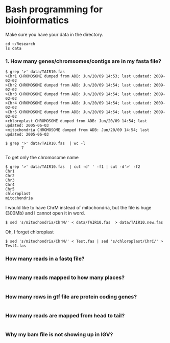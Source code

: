 # Bash programming for bioinformatics

Make sure you have your data in the directory.
```
cd ~/Research
ls data
```

### 1. How many genes/chromsomes/contigs are in my fasta file?

```
$ grep '>' data/TAIR10.fas 
>Chr1 CHROMOSOME dumped from ADB: Jun/20/09 14:53; last updated: 2009-02-02
>Chr2 CHROMOSOME dumped from ADB: Jun/20/09 14:54; last updated: 2009-02-02
>Chr3 CHROMOSOME dumped from ADB: Jun/20/09 14:54; last updated: 2009-02-02
>Chr4 CHROMOSOME dumped from ADB: Jun/20/09 14:54; last updated: 2009-02-02
>Chr5 CHROMOSOME dumped from ADB: Jun/20/09 14:54; last updated: 2009-02-02
>chloroplast CHROMOSOME dumped from ADB: Jun/20/09 14:54; last updated: 2005-06-03
>mitochondria CHROMOSOME dumped from ADB: Jun/20/09 14:54; last updated: 2005-06-03

$ grep '>' data/TAIR10.fas  | wc -l
       7
```

To get only the chromosome name
```
$ grep '>' data/TAIR10.fas  | cut -d' ' -f1 | cut -d'>' -f2
Chr1
Chr2
Chr3
Chr4
Chr5
chloroplast
mitochondria
```

I would like to have ChrM instead of mitochondria, but the file is huge (300Mb) and I cannot open it in word. 
```
$ sed 's/mitochondria/ChrM/' < data/TAIR10.fas  > data/TAIR10.new.fas
```

Oh, I forget chloroplast
```
$ sed 's/mitochondria/ChrM/' < Test.fas | sed 's/chloroplast/ChrC/' > Test1.fas
```


### How many reads in a fastq file?

```
```

### How many reads mapped to how many places?

```
```

### How many rows in gtf file are protein coding genes?

```
```

### How many reads are mapped from head to tail?

```
```

### Why my bam file is not showing up in IGV?

```
```
